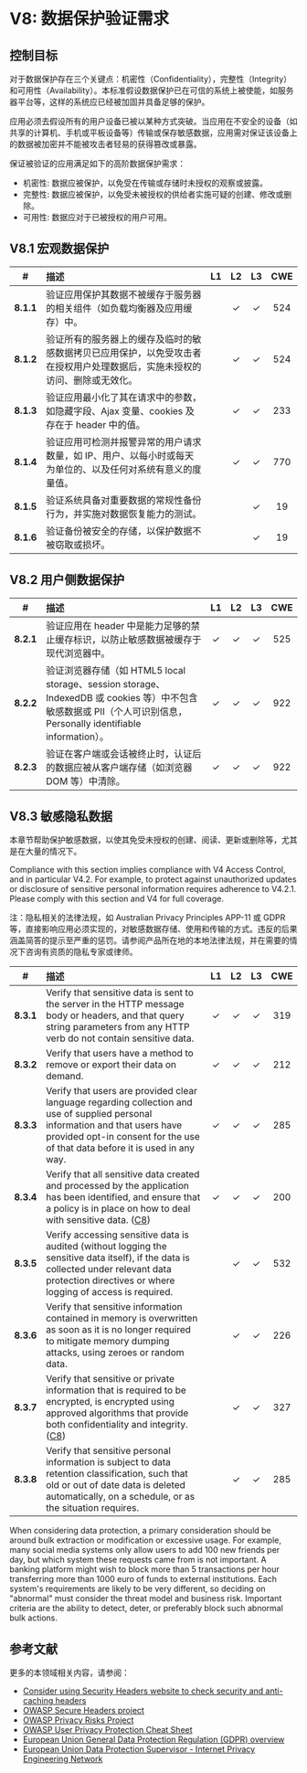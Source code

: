 # V8: 数据保护验证需求

## 控制目标

对于数据保护存在三个关键点：机密性（Confidentiality），完整性（Integrity）和可用性（Availability）。本标准假设数据保护已在可信的系统上被使能，如服务器平台等，这样的系统应已经被加固并具备足够的保护。

应用必须去假设所有的用户设备已被以某种方式突破。当应用在不安全的设备（如共享的计算机、手机或平板设备等）传输或保存敏感数据，应用需对保证该设备上的数据被加密并不能被攻击者轻易的获得篡改或暴露。

保证被验证的应用满足如下的高阶数据保护需求：

* 机密性: 数据应被保护，以免受在传输或存储时未授权的观察或披露。
* 完整性: 数据应被保护，以免受未被授权的供给者实施可疑的创建、修改或删除。
* 可用性: 数据应对于已被授权的用户可用。

## V8.1 宏观数据保护

| # | 描述 | L1 | L2 | L3 | CWE |
| :---: | :--- | :---: | :---:| :---: | :---: |
| **8.1.1** | 验证应用保护其数据不被缓存于服务器的相关组件（如负载均衡器及应用缓存）中。 | | ✓ | ✓ | 524 |
| **8.1.2** | 验证所有的服务器上的缓存及临时的敏感数据拷贝已应用保护，以免受攻击者在授权用户处理数据后，实施未授权的访问、删除或无效化。 | | ✓ | ✓ | 524 |
| **8.1.3** | 验证应用最小化了其在请求中的参数，如隐藏字段、Ajax 变量、cookies 及存在于 header 中的值。 | | ✓ | ✓ | 233 |
| **8.1.4** | 验证应用可检测并报警异常的用户请求数量，如 IP、用户、以每小时或每天为单位的、以及任何对系统有意义的度量值。 | | ✓ | ✓ | 770 |
| **8.1.5** | 验证系统具备对重要数据的常规性备份行为，并实施对数据恢复能力的测试。 | | | ✓ | 19 |
| **8.1.6** | 验证备份被安全的存储，以保护数据不被窃取或损坏。 | | | ✓ | 19 |

## V8.2 用户侧数据保护

| # | 描述 | L1 | L2 | L3 | CWE |
| :---: | :--- | :---: | :---:| :---: | :---: |
| **8.2.1** | 验证应用在 header 中是能力足够的禁止缓存标识，以防止敏感数据被缓存于现代浏览器中。 | ✓ | ✓ | ✓ | 525 |
| **8.2.2** | 验证浏览器存储（如 HTML5 local storage、session storage、IndexedDB 或 cookies 等）中不包含敏感数据或 PII（个人可识别信息，Personally identifiable information）。 | ✓ | ✓ | ✓ | 922 |
| **8.2.3** | 验证在客户端或会话被终止时，认证后的数据应被从客户端存储（如浏览器 DOM 等）中清除。 | ✓ | ✓ | ✓ | 922 |

## V8.3 敏感隐私数据

本章节帮助保护敏感数据，以使其免受未授权的创建、阅读、更新或删除等，尤其是在大量的情况下。

Compliance with this section implies compliance with V4 Access Control, and in particular V4.2. For example, to protect against unauthorized updates or disclosure of sensitive personal information requires adherence to V4.2.1. Please comply with this section and V4 for full coverage.

注：隐私相关的法律法规，如 Australian Privacy Principles APP-11 或 GDPR 等，直接影响应用必须实现的，对敏感数据存储、使用和传输的方式。违反的后果涵盖简答的提示至严重的惩罚。请参阅产品所在地的本地法律法规，并在需要的情况下咨询有资质的隐私专家或律师。

| # | 描述 | L1 | L2 | L3 | CWE |
| :---: | :--- | :---: | :---:| :---: | :---: |
| **8.3.1** | Verify that sensitive data is sent to the server in the HTTP message body or headers, and that query string parameters from any HTTP verb do not contain sensitive data. | ✓ | ✓ | ✓ | 319 |
| **8.3.2** | Verify that users have a method to remove or export their data on demand. | ✓ | ✓ | ✓ | 212 |
| **8.3.3** | Verify that users are provided clear language regarding collection and use of supplied personal information and that users have provided opt-in consent for the use of that data before it is used in any way. | ✓ | ✓ | ✓ | 285 |
| **8.3.4** | Verify that all sensitive data created and processed by the application has been identified, and ensure that a policy is in place on how to deal with sensitive data. ([C8](https://owasp.org/www-project-proactive-controls/#div-numbering)) | ✓ | ✓ | ✓ | 200 |
| **8.3.5** | Verify accessing sensitive data is audited (without logging the sensitive data itself), if the data is collected under relevant data protection directives or where logging of access is required. | | ✓ | ✓ | 532 |
| **8.3.6** | Verify that sensitive information contained in memory is overwritten as soon as it is no longer required to mitigate memory dumping attacks, using zeroes or random data. | | ✓ | ✓ | 226 |
| **8.3.7** | Verify that sensitive or private information that is required to be encrypted, is encrypted using approved algorithms that provide both confidentiality and integrity. ([C8](https://owasp.org/www-project-proactive-controls/#div-numbering)) | | ✓ | ✓ | 327 |
| **8.3.8** | Verify that sensitive personal information is subject to data retention classification, such that old or out of date data is deleted automatically, on a schedule, or as the situation requires. | | ✓ | ✓ | 285 |

When considering data protection, a primary consideration should be around bulk extraction or modification or excessive usage. For example, many social media systems only allow users to add 100 new friends per day, but which system these requests came from is not important. A banking platform might wish to block more than 5 transactions per hour transferring more than 1000 euro of funds to external institutions. Each system's requirements are likely to be very different, so deciding on "abnormal" must consider the threat model and business risk. Important criteria are the ability to detect, deter, or preferably block such abnormal bulk actions.

## 参考文献

更多的本领域相关内容，请参阅：

* [Consider using Security Headers website to check security and anti-caching headers](https://securityheaders.io)
* [OWASP Secure Headers project](https://owasp.org/www-project-secure-headers/)
* [OWASP Privacy Risks Project](https://owasp.org/www-project-top-10-privacy-risks/)
* [OWASP User Privacy Protection Cheat Sheet](https://cheatsheetseries.owasp.org/cheatsheets/User_Privacy_Protection_Cheat_Sheet.html)
* [European Union General Data Protection Regulation (GDPR) overview](https://edps.europa.eu/data-protection_en)
* [European Union Data Protection Supervisor - Internet Privacy Engineering Network](https://edps.europa.eu/data-protection/ipen-internet-privacy-engineering-network_en)
